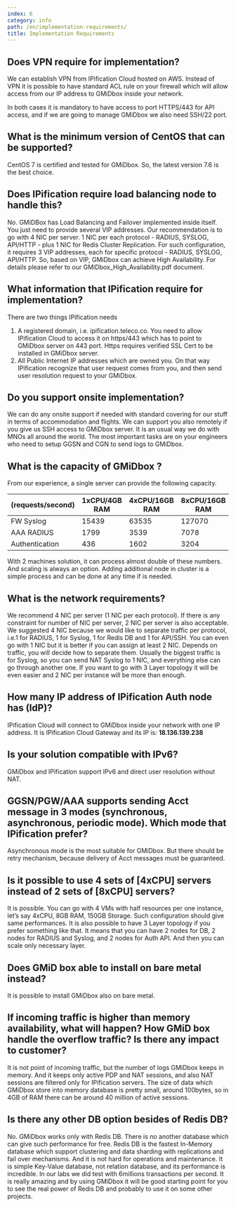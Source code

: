 ```yaml
---
index: 6
category: info
path: /en/implementation-requirements/
title: Implementation Requirements
---
```




##  Does VPN require for implementation?

We can establish VPN from IPification Cloud hosted on AWS.
Instead of VPN it is possible to have standard ACL rule on your firewall which will allow access from our IP address to GMiDbox inside your network.

In both cases it is mandatory to have access to port HTTPS/443 for API access, and if we are going to manage GMiDbox we also need SSH/22 port.

##  What is the minimum version of CentOS that can be supported?

CentOS 7 is certified and tested for GMiDbox. So, the latest version 7.6 is the best choice.

##  Does IPification require load balancing node to handle this?

No. GMiDBox has Load Balancing and Failover implemented inside itself. You just need to provide several VIP addresses. 
Our recommendation is to go with 4 NIC per server. 1 NIC per each protocol - RADIUS, SYSLOG, API/HTTP - plus 1 NIC for Redis Cluster Replication. For such configuration, it requires 3 VIP addresses, each for specific protocol - RADIUS, SYSLOG, API/HTTP. 
So, based on VIP, GMiDbox can achieve High Availability. For details please refer to our GMiDbox_High_Availability.pdf document.

##  What information that IPification require for implementation? 

There are two things IPification needs 

1. A registered domain, i.e. ipification.teleco.co. You need to allow IPification Cloud to access it on https/443 which has to point to GMiDbox server on 443 port. Https requires verified SSL Cert to be installed in GMiDbox server.
2. All Public Internet IP addresses which are owned you. On that way IPification recognize that user request comes from you, and then send user resolution request to your GMiDbox.

##  Do you support onsite implementation? 

We can do any onsite support if needed with standard covering for our stuff in terms of accommodation and flights. We can support you also remotely if you give us SSH access to GMiDbox server. It is an usual way we do with MNOs all around the world. The most important tasks are on your engineers who need to setup GGSN and CGN to send logs to GMiDbox.








##  What is the capacity of GMiDbox ? 

From our experience, a single server can provide the following capacity. 

| (requests/second) | 1xCPU/4GB RAM | 4xCPU/16GB RAM | 8xCPU/16GB RAM |
|-------------------|---------------|----------------|----------------|
| FW Syslog         | 15439         | 63535          | 127070         |
| AAA RADIUS        | 1799          | 3539           | 7078           |
| Authentication    | 436           | 1602           | 3204           |



With 2 machines solution, it can process almost double of these numbers. And scaling is always an option. Adding additional node in cluster is a simple process and can be done at any time if is needed.
##  What is the network requirements? 

We recommend 4 NIC per server (1 NIC per each protocol). If there is any constraint for number of NIC per server, 2 NIC per server is also acceptable. 
We suggested 4 NIC because we would like to separate traffic per protocol, i.e.1 for RADIUS, 1 for Syslog, 1 for Redis DB and 1 for API/SSH. You can even go with 1 NIC but it is better if you can assign at least 2 NIC. Depends on traffic, you will decide how to separate them. Usually the biggest traffic is for Syslog, so you can send NAT Syslog to 1 NIC, and everything else can go through another one. If you want to go with 3 Layer topology it will be even easier and 2 NIC per instance will be more than enough.

##  How many IP address of IPification Auth node has (IdP)?  

IPification Cloud will connect to GMiDbox inside your network with one IP address. It is IPification Cloud Gateway and its IP is: **18.136.139.238**

##  Is your solution compatible with IPv6? 

GMiDbox and IPification support IPv6 and direct user resolution without NAT.

##  GGSN/PGW/AAA supports sending Acct message in 3 modes (synchronous, asynchronous, periodic mode). Which mode that IPification prefer? 

Asynchronous mode is the most suitable for GMiDbox. But there should be retry mechanism, because delivery of Acct messages must be guaranteed.

##  Is it possible to use 4 sets of [4xCPU] servers instead of 2 sets of [8xCPU] servers? 

It is possible. You can go with 4 VMs with half resources per one instance, let’s say 4xCPU, 8GB RAM, 150GB Storage. Such configuration should give same performances. It is also possible to have 3 Layer topology if you prefer something like that. It means that you can have 2 nodes for DB, 2 nodes for RADIUS and Syslog, and 2 nodes for Auth API. And then you can scale only necessary layer.

##  Does GMiD box able to install on bare metal instead? 

It is possible to install GMiDbox also on bare metal. 

##  If incoming traffic is higher than memory availability, what will happen? How GMiD box handle the overflow traffic? Is there any impact to customer?

It is not point of incoming traffic, but the number of logs GMiDbox keeps in memory. And it keeps only active PDP and NAT sessions, and also NAT sessions are filtered only for IPification servers. The size of data which GMiDbox store into memory database is pretty small, around 100bytes, so in 4GB of RAM there can be around 40 million of active sessions.

##  Is there any other DB option besides of Redis DB? 

No. GMiDbox works only with Redis DB. There is no another database which can give such performance for free. Redis DB is the fastest In-Memory database which support clustering and data sharding with replications and fail over mechanisms. 
And it is not hard for operations and maintenance. It is simple Key-Value database, not relation database, and its performance is incredible. In our labs we did test with 6millions transactions per second. 
It is really amazing and by using GMiDbox it will be good starting point for you to see the real power of Redis DB and probably to use it on some other projects.



